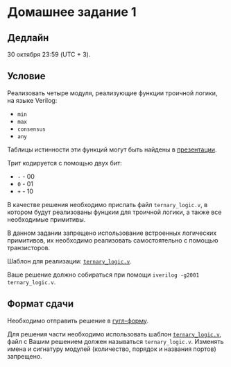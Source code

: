 # Домашнее задание 1

## Дедлайн

30 октября 23:59 (UTC + 3).

## Условие

Реализовать четыре модуля, реализующие функции троичной логики, на языке Verilog:
* `min`
* `max`
* `consensus`
* `any`

Таблицы истинности эти функций могут быть найдены в [презентации](https://slides.com/romanmelnikov/deck-1#/21).

Трит кодируется с помощью двух бит:
* `-` - 00
* `0` - 01
* `+` - 10

В качестве решения необходимо прислать файл `ternary_logic.v`, в котором будут реализованы
фунцкии для троичной логики, а также все необходимые примитивы.

В данном задании запрещено использование встроенных логических примитивов, их необходимо реализовать
самостоятельно с помощью транзисторов.

Шаблон для реализации: [`ternary_logic.v`](./templates/ternary_logic.v).

Ваше решение должно собираться при помощи `iverilog -g2001 ternary_logic.v`.

## Формат сдачи

Необходимо отправить решение в [гугл-форму](https://forms.gle/bxDkTbpK6x7MRr5VA).

Для решения части необходимо использовать шаблон [`ternary_logic.v`](./templates/ternary_logic.v), файл с Вашим решением должен называться
`ternary_logic.v`. Изменять имена и сигнатуру модулей (количество, порядок и названия портов) запрещено.
